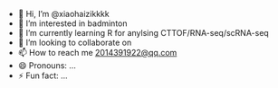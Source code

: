 - 👋 Hi, I’m @xiaohaizikkkk
- 👀 I’m interested in badminton
- 🌱 I’m currently learning R for anylsing CTTOF/RNA-seq/scRNA-seq
- 💞️ I’m looking to collaborate on 
- 📫 How to reach me 2014391922@qq.com
- 😄 Pronouns: ...
- ⚡ Fun fact: ...

<!---
xiaohaizikkkk/xiaohaizikkkk is a ✨ special ✨ repository because its `README.md` (this file) appears on your GitHub profile.
You can click the Preview link to take a look at your changes.
--->
